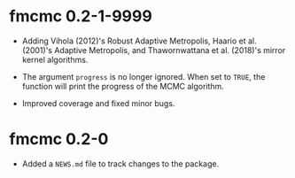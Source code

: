 # fmcmc 0.2-1-9999

* Adding Vihola (2012)'s Robust Adaptive Metropolis, Haario et al. (2001)'s
  Adaptive Metropolis, and Thawornwattana et al. (2018)'s mirror kernel
  algorithms.

* The argument `progress` is no longer ignored. When set to `TRUE`, the function
  will print the progress of the MCMC algorithm.

* Improved coverage and fixed minor bugs.


# fmcmc 0.2-0

* Added a `NEWS.md` file to track changes to the package.
